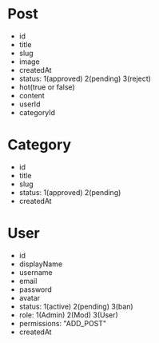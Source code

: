 # Post

- id
- title
- slug
- image
- createdAt
- status: 1(approved) 2(pending) 3(reject)
- hot(true or false)
- content
- userId
- categoryId

# Category

- id
- title
- slug
- status: 1(approved) 2(pending)
- createdAt

# User

- id
- displayName
- username
- email
- password
- avatar
- status: 1(active) 2(pending) 3(ban)
- role: 1(Admin) 2(Mod) 3(User)
- permissions: "ADD_POST"
- createdAt

